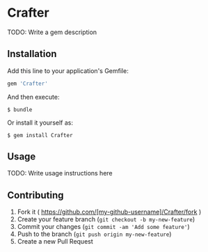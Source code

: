 # Crafter

TODO: Write a gem description

## Installation

Add this line to your application's Gemfile:

```ruby
gem 'Crafter'
```

And then execute:

    $ bundle

Or install it yourself as:

    $ gem install Crafter

## Usage

TODO: Write usage instructions here

## Contributing

1. Fork it ( https://github.com/[my-github-username]/Crafter/fork )
2. Create your feature branch (`git checkout -b my-new-feature`)
3. Commit your changes (`git commit -am 'Add some feature'`)
4. Push to the branch (`git push origin my-new-feature`)
5. Create a new Pull Request
